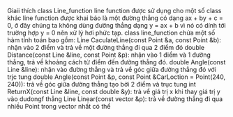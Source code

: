 Giaii thích class Line_function
line function được sử dụng cho một số class khác
line function được khai báo là một đường thẳng có dạng ax + by + c = 0, ở đây chúng ta không dùng đường thẳng dạng y = ax + b vì nó có dính tới trường hợp y = 0 nên xử lý hơi phức tạp.
class line_function chứa một số hàm tính toán bao gồm:
Line CaculateLine(const Point &a, const Point &b): nhận vào 2 điểm và trả về một đường thẳng đi qua 2 điểm đó
double Distance(const Line &line, const Point &p): nhận vào 1 điểm và 1 đường thẳng, trả về khoảng cách từ điểm đến đường thẳng đó.
double Angle(const Line &line): nhận vào đường thẳng và trả về góc giữa đường thẳng đó với trjc tung
double Angle(const Point &p, const Point &CarLoction = Point(240, 240)): trả về góc giữa đường thẳng tạo bởi 2 điểm và trục tung
int ReturnX(const Line &line, const double &y): trả về giá trị x khi thay giá trị y vào dudongf thẳng
Line Linear(const vector<Point> &p): trả về đường thẳng đi qua nhiều Point trong vector<Point> nhất có thể
  
